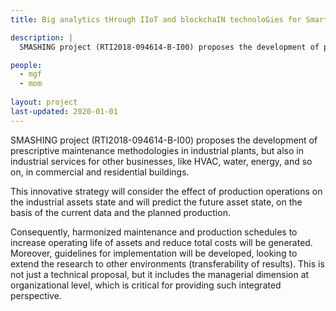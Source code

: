 ```yaml
---
title: Big analytics tHrough IIoT and blockchaIN technoloGies for Smart MAintenance Strategies (SMASHING)

description: |
  SMASHING project (RTI2018-094614-B-I00) proposes the development of prescriptive maintenance methodologies in industrial plants, but also   in industrial services for other businesses, like HVAC, water, energy, and so on, in commercial and residential buildings.

people:
  - mgf
  - mom
  
layout: project
last-updated: 2020-01-01
---
```


  SMASHING project (RTI2018-094614-B-I00) proposes the development of prescriptive maintenance methodologies in industrial plants, but also   in industrial services for other businesses, like HVAC, water, energy, and so on, in commercial and residential buildings.
  
  This innovative strategy will consider the effect of production operations on the industrial assets state and will predict the future asset state, on the basis of the current data and the planned production.

  Consequently, harmonized maintenance and production schedules to increase operating life of assets and reduce total costs will be generated. Moreover, guidelines for implementation will be developed, looking to extend the research to other environments (transferability of results). This is not just a technical proposal, but it includes the managerial dimension at organizational level, which is critical for providing such integrated perspective.
